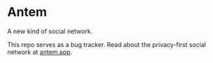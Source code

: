 # Antem

A new kind of social network.

This repo serves as a bug tracker. Read about the privacy-first social network at [antem.app](https://antem.app).
